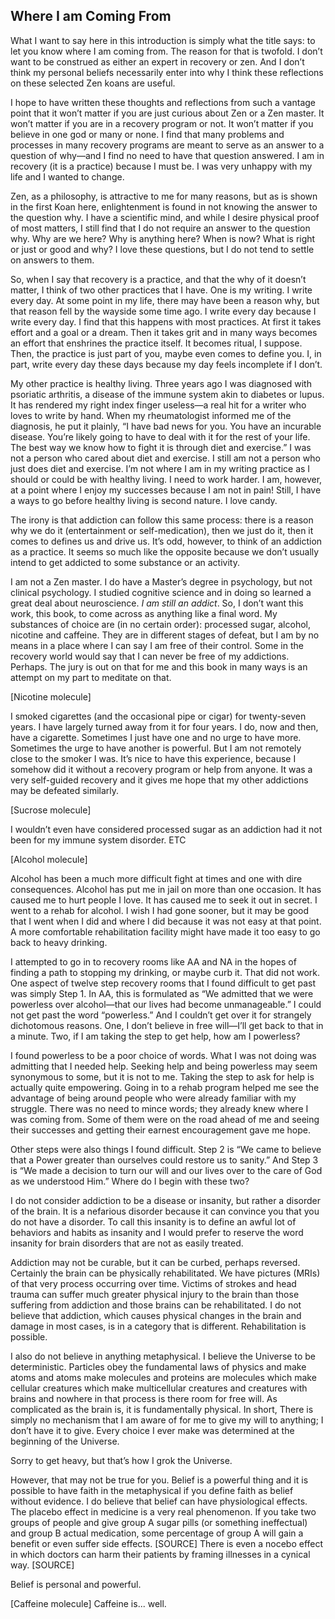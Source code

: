 ## Where I am Coming From

What I want to say here in this introduction is simply what the title says: to let you know where I am coming from. The reason for that is twofold. I don’t want to be construed as either an expert in recovery or zen. And I don’t think my personal beliefs necessarily enter into why I think these reflections on these selected Zen koans are useful.

I hope to have written these thoughts and reflections from such a vantage point that it won’t matter if you are just curious about Zen or a Zen master. It won’t matter if you are in a recovery program or not. It won’t matter if you believe in one god or many or none. I find that many problems and processes in many recovery programs are meant to serve as an answer to a question of why—and I find no need to have that question answered. I am in recovery (it is a practice) because I  must be. I was very unhappy with my life and I wanted to change.

Zen, as a philosophy, is attractive to me for many reasons, but as is shown in the first Koan here, enlightenment is found in not knowing the answer to the question why. I have a scientific mind, and while I desire physical proof of most matters, I still find that I do not require an answer to the question why. Why are we here? Why is anything here? When is now? What is right or just or good and why? I love these questions, but I do not tend to settle on answers to them.

So, when I say that recovery is a practice, and that the why of it doesn’t matter, I think of two other practices that I have. One is my writing. I write every day. At some point in my life, there may have been a reason why, but that reason fell by the wayside some time ago. I write every day because I write every day. I find that this happens with most practices. At first it takes effort and a goal or a dream. Then it takes grit and in many ways becomes an effort that enshrines the practice itself. It becomes ritual, I suppose. Then, the practice is just part of you, maybe even comes to define you. I, in part, write every day these days because my day feels incomplete if I don’t.

My other practice is healthy living. Three years ago I was diagnosed with psoriatic arthritis, a disease of the immune system akin to diabetes or lupus. It has rendered my right index finger useless—a real hit for a writer who loves to write by hand. When my rheumatologist informed me of the diagnosis, he put it plainly, “I have bad news for you. You have an incurable disease. You’re likely going to have to deal with it for the rest of your life. The best way we know how to fight it is through diet and exercise.” I was not a person who cared about diet and exercise. I still am not a person who just does diet and exercise. I’m not where I am in my writing practice as I should or could be with healthy living. I need to work harder. I am, however, at a point where I enjoy my successes because I am not in pain! Still, I have a ways to go before healthy living is second nature. I love candy.

The irony is that addiction can follow this same process: there is a reason why we do it (entertainment or self-medication), then we just do it, then it comes to defines us and drive us. It’s odd, however, to think of an addiction as a practice. It seems so much like the opposite because we don’t usually intend to get addicted to some substance or an activity. 

I am not a Zen master. I do have a Master’s degree in psychology, but not clinical psychology. I studied cognitive science and in doing so learned a great deal about neuroscience.  *I am still an addict*. So, I don’t want this work, this book, to come across as anything like a final word. My substances of choice are (in no certain order): processed sugar, alcohol, nicotine and caffeine. They are in different stages of defeat, but I am by no means in a place where I can say I am free of their control. Some in the recovery world would say that I can never be free of my addictions. Perhaps. The jury is out on that for me and this book in many ways is an attempt on my part to meditate on that.

[Nicotine molecule]

I smoked cigarettes (and the occasional pipe or cigar) for twenty-seven years. I have largely turned away from it for four years. I do, now and then, have a cigarette. Sometimes I just have one and no urge to have more. Sometimes the urge to have another is powerful. But I am not remotely close to the smoker I was. It’s nice to have this experience, because I somehow did it without a recovery program or help from anyone. It was a very self-guided recovery and it gives me hope that my other addictions may be defeated similarly.

[Sucrose molecule]

I wouldn’t even have considered processed sugar as an addiction had it not been for my immune system disorder. ETC

[Alcohol molecule]

Alcohol has been a much more difficult fight at times and one with dire consequences. Alcohol has put me in jail on more than one occasion. It has caused me to hurt people I love. It has caused me to seek it out in secret. I went to a rehab for alcohol. I wish I had gone sooner, but it may be good that I went when I did and where I did because it was not easy at that point. A more comfortable rehabilitation facility might have made it too easy to go back to heavy drinking.

I attempted to go in to recovery rooms like AA and NA in the hopes of finding a path to stopping my drinking, or maybe curb it. That did not work. One aspect of twelve step recovery rooms that I found difficult to get past was simply Step 1. In AA, this is formulated as “We admitted that we were powerless over alcohol—that our lives had become unmanageable.” I could not get past the word “powerless.” And I couldn’t get over it for strangely dichotomous reasons. One, I don’t believe in free will—I’ll get back to that in a minute. Two, if I am taking the step to get help, how am I powerless?

I found powerless to be a poor choice of words. What I was not  doing was admitting that I needed help. Seeking help and being powerless may seem synonymous to some, but it is not to me. Taking the step to ask for help is actually quite empowering. Going in to a rehab program helped me see the advantage of being around people who were already familiar with my struggle. There was no need to mince words; they already knew where I was coming from. Some of them were on the road ahead of me and seeing their successes and getting their earnest encouragement gave me hope.

Other steps were also things I found difficult. Step 2 is “We came to believe that a Power greater than ourselves could restore us to sanity.” And Step 3 is “We made a decision to turn our will and our lives over to the care of God as we understood Him.” Where do I begin with these two?

I do not consider addiction to be a disease or insanity, but rather a disorder of the brain. It is a nefarious disorder because it can convince you that you do not have a disorder. To call this insanity is to define an awful lot of behaviors and habits as insanity and I would prefer to reserve the word insanity for brain disorders that are not as easily treated. 

Addiction may not be curable, but it can be curbed, perhaps reversed. Certainly the brain can be physically rehabilitated. We have pictures (MRIs) of that very process occurring over time. Victims of strokes and head trauma can suffer much greater physical injury to the brain than those suffering from addiction and those brains can be rehabilitated. I do not believe that addiction, which causes physical changes in the brain and damage in most cases, is in a category that is different. Rehabilitation is possible.

I also do not believe in anything metaphysical. I believe the Universe to be deterministic. Particles obey the fundamental laws of physics and make atoms and atoms make molecules and proteins are molecules which make cellular creatures which make multicellular creatures and creatures with brains and nowhere in that process is there room for free will. As complicated as the brain is, it is fundamentally physical. In short, There is simply no mechanism that I am aware of for me to give my will to anything; I don’t have it to give. Every choice I ever make was determined at the beginning of the Universe.

Sorry to get heavy, but that’s how I grok the Universe.

However, that may not be true for you. Belief is a powerful thing and it is possible to have faith in the metaphysical if you define faith as belief without evidence. I do believe that belief can have physiological effects. The placebo effect in medicine is a very real phenomenon. If you take two groups of people and give group A sugar pills (or something ineffectual) and group B actual medication, some percentage of group A will gain a benefit or even suffer side effects. [SOURCE] There is even a nocebo effect in which doctors can harm their patients by framing illnesses in a cynical way. [SOURCE]

Belief is personal and powerful. 

[Caffeine molecule]
Caffeine is... well.
